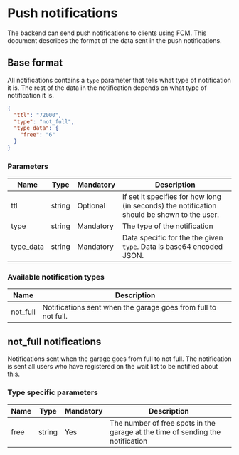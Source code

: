 # Push notifications #

The backend can send push notifications to clients using FCM.
This document describes the format of the data sent in the push
notifications.

## Base format ##
All notifications contains a `type` parameter that tells what type of
notification it is. The rest of the data in the notification depends
on what type of notification it is.

``` json
{
  "ttl": "72000",
  "type": "not_full",
  "type_data": {
    "free": "6"
  }
}
```

### Parameters ###

Name | Type | Mandatory | Description
---- | ---- | --------- | -----------
ttl | string | Optional | If set it specifies for how long (in seconds) the notification should be shown to the user.
type | string | Mandatory | The type of the notification
type_data | string | Mandatory | Data specific for the the given `type`. Data is base64 encoded JSON.


### Available notification types ###

Name | Description
---- | -----------
not_full| Notifications sent when the garage goes from full to not full.


## not_full notifications ##
Notifications sent when the garage goes from full to not full. The
notification is sent all users who have registered on the wait list to
be notified about this.

### Type specific parameters ###

Name | Type | Mandatory | Description
---- | ---- | --------- | -----------
free | string | Yes | The number of free spots in the garage at the time of sending the notification

